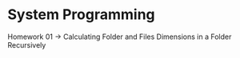 # System Programming

Homework 01 -> Calculating Folder and Files Dimensions in a Folder Recursively
